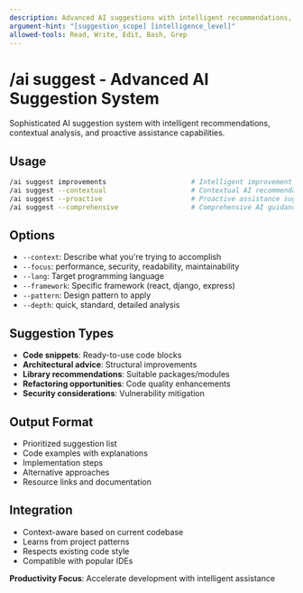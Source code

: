 ```yaml
---
description: Advanced AI suggestions with intelligent recommendations, contextual analysis, and proactive assistance
argument-hint: "[suggestion_scope] [intelligence_level]"
allowed-tools: Read, Write, Edit, Bash, Grep
---
```


# /ai suggest - Advanced AI Suggestion System

Sophisticated AI suggestion system with intelligent recommendations, contextual analysis, and proactive assistance capabilities.

## Usage
```bash
/ai suggest improvements                     # Intelligent improvement suggestions
/ai suggest --contextual                     # Contextual AI recommendations
/ai suggest --proactive                      # Proactive assistance suggestions
/ai suggest --comprehensive                  # Comprehensive AI guidance
```

## Options
- `--context`: Describe what you're trying to accomplish
- `--focus`: performance, security, readability, maintainability
- `--lang`: Target programming language
- `--framework`: Specific framework (react, django, express)
- `--pattern`: Design pattern to apply
- `--depth`: quick, standard, detailed analysis

## Suggestion Types
- **Code snippets**: Ready-to-use code blocks
- **Architectural advice**: Structural improvements
- **Library recommendations**: Suitable packages/modules
- **Refactoring opportunities**: Code quality enhancements
- **Security considerations**: Vulnerability mitigation

## Output Format
- Prioritized suggestion list
- Code examples with explanations
- Implementation steps
- Alternative approaches
- Resource links and documentation

## Integration
- Context-aware based on current codebase
- Learns from project patterns
- Respects existing code style
- Compatible with popular IDEs

**Productivity Focus**: Accelerate development with intelligent assistance